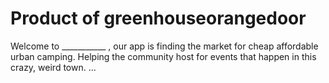 # Product of greenhouseorangedoor
 Welcome to ___________ , our app is finding the market for cheap affordable
urban camping. Helping the community host for events that happen in this crazy, weird town.
...
